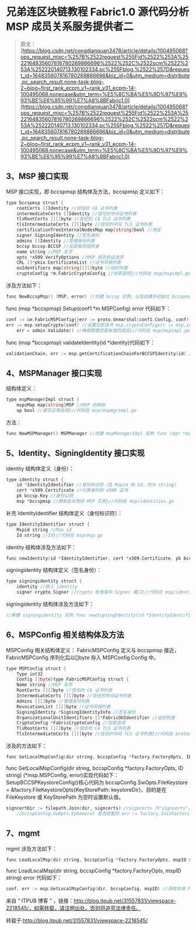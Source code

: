 # 兄弟连区块链教程 Fabric1.0 源代码分析 MSP 成员关系服务提供者二

> 原文：[https://blog.csdn.net/congdianquan3478/article/details/100495068?ops_request_misc=%257B%2522request%255Fid%2522%253A%2522164835607816780269866696%2522%252C%2522scm%2522%253A%252220140713.130102334.pc%255Fblog.%2522%257D&request_id=164835607816780269866696&biz_id=0&utm_medium=distribute.pc_search_result.none-task-blog-2~blog~first_rank_ecpm_v1~rank_v31_ecpm-14-100495068.nonecase&utm_term=%E5%8C%BA%E5%9D%97%E9%93%BE%E6%95%99%E7%A8%8BFabric1.0](https://blog.csdn.net/congdianquan3478/article/details/100495068?ops_request_misc=%257B%2522request%255Fid%2522%253A%2522164835607816780269866696%2522%252C%2522scm%2522%253A%252220140713.130102334.pc%255Fblog.%2522%257D&request_id=164835607816780269866696&biz_id=0&utm_medium=distribute.pc_search_result.none-task-blog-2~blog~first_rank_ecpm_v1~rank_v31_ecpm-14-100495068.nonecase&utm_term=%E5%8C%BA%E5%9D%97%E9%93%BE%E6%95%99%E7%A8%8BFabric1.0)

## 3、MSP 接口实现

MSP 接口实现，即 bccspmsp 结构体及方法，bccspmsp 定义如下：

```go
type bccspmsp struct {
    rootCerts []Identity //信任的 CA 证书列表
    intermediateCerts []Identity //信任的中间证书列表
    tlsRootCerts [][]byte //信任的 CA TLS 证书列表
    tlsIntermediateCerts [][]byte //信任的中间 TLS 证书列表
    certificationTreeInternalNodesMap map[string]bool //待定
    signer SigningIdentity //签名身份
    admins []Identity //管理身份列表
    bccsp bccsp.BCCSP //加密服务提供者
    name string //MSP 名字
    opts *x509.VerifyOptions //MSP 成员验证选项
    CRL []*pkix.CertificateList //证书吊销列表
    ouIdentifiers map[string][][]byte //组织列表
    cryptoConfig *m.FabricCryptoConfig //加密选项}//代码在 msp/mspimpl.go

```

涉及方法如下：

```go
func NewBccspMsp() (MSP, error) //创建 bccsp 实例，以及创建并初始化 bccspmsp 实例 func (msp *bccspmsp) Setup(conf1 *m.MSPConfig) error 根据 MSPConfig 设置 MSP 实例 func (msp *bccspmsp) GetType() ProviderType //获取 MSP 类型，即 FABRICfunc (msp *bccspmsp) GetIdentifier() (string, error) //获取 MSP 名字 func (msp *bccspmsp) GetTLSRootCerts() [][]byte //获取信任的 CA TLS 证书列表 msp.tlsRootCertsfunc (msp *bccspmsp) GetTLSIntermediateCerts() [][]byte //获取信任的中间 TLS 证书列表 msp.tlsIntermediateCertsfunc (msp *bccspmsp) GetDefaultSigningIdentity() (SigningIdentity, error) 获取默认的签名身份 msp.signerfunc (msp *bccspmsp) GetSigningIdentity(identifier *IdentityIdentifier) (SigningIdentity, error) //暂未实现，可忽略 func (msp *bccspmsp) Validate(id Identity) error //校验身份是否有效，调取 msp.validateIdentity(id)实现 func (msp *bccspmsp) DeserializeIdentity(serializedID []byte) (Identity, error) //身份反序列化 func (msp *bccspmsp) SatisfiesPrincipal(id Identity, principal *m.MSPPrincipal) error //验证给定的身份与 principal 中所描述的类型是否相匹配//代码在 msp/mspimpl.go

```

func (msp *bccspmsp) Setup(conf1 *m.MSPConfig) error 代码如下：

```go
conf := &m.FabricMSPConfig{}err := proto.Unmarshal(conf1.Config, conf) //将 conf1.Config []byte 解码为 FabricMSPConfigmsp.name = conf.Name
err := msp.setupCrypto(conf) //设置加密选项 msp.cryptoConfigerr := msp.setupCAs(conf) //设置 MSP 成员验证选项 msp.opts，并添加信任的 CA 证书 msp.rootCerts 和信任的中间证书 msp.intermediateCertserr := msp.setupAdmins(conf) //设置管理身份列表 msp.adminserr := msp.setupCRLs(conf) //设置证书吊销列表 msp.CRLerr := msp.finalizeSetupCAs(conf); err != nil //设置 msp.certificationTreeInternalNodesMaperr := msp.setupSigningIdentity(conf) //设置签名身份 msp.signererr := msp.setupOUs(conf) //设置组织列表 msp.ouIdentifierserr := msp.setupTLSCAs(conf) //设置并添加信任的 CA TLS 证书列表 msp.tlsRootCerts，以及信任的 CA TLS 证书列表 msp.tlsIntermediateCertsfor i, admin := range msp.admins {
    err = admin.Validate() //确保管理员是有效的成员}//代码在 msp/mspimpl.go

```

func (msp *bccspmsp) validateIdentity(id *identity)代码如下：

```go
validationChain, err := msp.getCertificationChainForBCCSPIdentity(id) //获取 BCCSP 身份认证链 err = msp.validateIdentityAgainstChain(id, validationChain) //根据链验证身份 err = msp.validateIdentityOUs(id) //验证身份中所携带的组织信息有效//代码在 msp/mspimpl.go

```

## 4、MSPManager 接口实现

结构体定义：

```go
type mspManagerImpl struct {
    mspsMap map[string]MSP //MSP 的映射
    up bool //是否正常启用}//代码在 msp/mspmgrimpl.go

```

方法：

```go
func NewMSPManager() MSPManager //创建 mspManagerImpl 实例 func (mgr *mspManagerImpl) Setup(msps []MSP) error //将 msps 装入 mgr.mspsMapfunc (mgr *mspManagerImpl) GetMSPs() (map[string]MSP, error) //获取 mgr.mspsMapfunc (mgr *mspManagerImpl) DeserializeIdentity(serializedID []byte) (Identity, error) //调用 msp.DeserializeIdentity()实现身份反序列化//代码在 msp/mspmgrimpl.go

```

## 5、Identity、SigningIdentity 接口实现

identity 结构体定义（身份）：

```go
type identity struct {
    id *IdentityIdentifier //身份标识符（含 Mspid 和 Id，均为 string）
    cert *x509.Certificate //代表身份的 x509 证书
    pk bccsp.Key //身份公钥
    msp *bccspmsp //拥有此实例的 MSP 实例}//代码在 msp/identities.go

```

补充 IdentityIdentifier 结构体定义（身份标识符）：

```go
type IdentityIdentifier struct {
    Mspid string //Msp id
    Id string //Id}//代码在 msp/msp.go

```

identity 结构体涉及方法如下：

```go
func newIdentity(id *IdentityIdentifier, cert *x509.Certificate, pk bccsp.Key, msp *bccspmsp) (Identity, error) //创建 identity 实例 func NewSerializedIdentity(mspID string, certPEM []byte) ([]byte, error) //新建身份 SerializedIdentity 并序列化 func (id *identity) SatisfiesPrincipal(principal *msp.MSPPrincipal) error //调用 msp 的 SatisfiesPrincipal 检查身份与 principal 中所描述的类型是否匹配 func (id *identity) GetIdentifier() *IdentityIdentifier //获取 id.idfunc (id *identity) GetMSPIdentifier() string //获取 id.id.Mspidfunc (id *identity) Validate() error //调取 id.msp.Validate(id)校验身份是否有效 func (id *identity) GetOrganizationalUnits() []*OUIdentifier //获取组织单元 func (id *identity) Verify(msg []byte, sig []byte) error //用这个身份校验消息签名 func (id *identity) Serialize() ([]byte, error)//身份序列化 func (id *identity) getHashOpt(hashFamily string) (bccsp.HashOpts, error) //调取 bccsp.GetHashOpt//代码在 msp/identities.go

```

signingidentity 结构体定义（签名身份）：

```go
type signingidentity struct {
    identity //嵌入 identity
    signer crypto.Signer //crypto 标准库中 Signer 接口}//代码在 msp/identities.go

```

signingidentity 结构体涉及方法如下：

```go
//新建 signingidentity 实例 func newSigningIdentity(id *IdentityIdentifier, cert *x509.Certificate, pk bccsp.Key, signer crypto.Signer, msp *bccspmsp) (SigningIdentity, error) func (id *signingidentity) Sign(msg []byte) ([]byte, error) //签名 msgfunc (id *signingidentity) GetPublicVersion() Identity //获取 id.identity//代码在 msp/identities.go

```

## 6、MSPConfig 相关结构体及方法

MSPConfig 相关结构体定义：
FabricMSPConfig 定义与 bccspmsp 接近，FabricMSPConfig 序列化后以[]byte 存入 MSPConfig.Config 中。

```go
type MSPConfig struct {
    Type int32
    Config []byte}type FabricMSPConfig struct {
    Name string //MSP 名字
    RootCerts [][]byte //信任的 CA 证书列表
    IntermediateCerts [][]byte //信任的中间证书列表
    Admins [][]byte //管理身份列表
    RevocationList [][]byte //证书吊销列表
    SigningIdentity *SigningIdentityInfo //签名身份
    OrganizationalUnitIdentifiers []*FabricOUIdentifier //组织列表
    CryptoConfig *FabricCryptoConfig //加密选项
    TlsRootCerts [][]byte //信任的 CA TLS 证书列表
    TlsIntermediateCerts [][]byte //信任的中间 TLS 证书列表}//代码在 protos/msp/msp_config.pb.go

```

涉及的方法如下：

```go
func GetLocalMspConfig(dir string, bccspConfig *factory.FactoryOpts, ID string) (*msp.MSPConfig, error) //获取本地 MSP 配置//代码在 protos/msp/configbuilder.go

```

func GetLocalMspConfig(dir string, bccspConfig *factory.FactoryOpts, ID string) (*msp.MSPConfig, error)实现代码如下：
SetupBCCSPKeystoreConfig()核心代码为 bccspConfig.SwOpts.FileKeystore = &factory.FileKeystoreOpts{KeyStorePath: keystoreDir}，目的是在 FileKeystore 或 KeyStorePath 为空时设置默认值。

```go
signcertDir := filepath.Join(dir, signcerts) //signcerts 为"signcerts"，signcertDir 即/etc/hyperledger/fabric/msp/signcerts/keystoreDir := filepath.Join(dir, keystore) //keystore 为"keystore"，keystoreDir 即/etc/hyperledger/fabric/msp/keystore/bccspConfig = SetupBCCSPKeystoreConfig(bccspConfig, keystoreDir) //设置 bccspConfig.SwOpts.Ephemeral = false 和 bccspConfig.SwOpts.FileKeystore = &factory.FileKeystoreOpts{KeyStorePath: keystoreDir}
    //bccspConfig.SwOpts.Ephemeral 是否短暂的 err := factory.InitFactories(bccspConfig) //初始化 bccsp factory，并创建 bccsp 实例 signcert, err := getPemMaterialFromDir(signcertDir) //读取 X.509 证书的 PEM 文件 sigid := &msp.SigningIdentityInfo{PublicSigner: signcert[0], PrivateSigner: nil} //构造 SigningIdentityInforeturn getMspConfig(dir, ID, sigid) //分别读取 cacerts、admincerts、tlscacerts 文件，以及 config.yaml 中组织信息，构造 msp.FabricMSPConfig，序列化后用于构造 msp.MSPConfig//代码在 msp/configbuilder.go

```

## 7、mgmt

mgmt 涉及方法如下：

```go
func LoadLocalMsp(dir string, bccspConfig *factory.FactoryOpts, mspID string) error //从指定目录加载本地 MSPfunc GetLocalMSP() msp.MSP //调取 msp.NewBccspMsp()创建 bccspmsp 实例 func GetLocalSigningIdentityOrPanic() msp.SigningIdentity //GetLocalMSP().GetDefaultSigningIdentity()//代码在 msp/mgmt/mgmt.go

```

func LoadLocalMsp(dir string, bccspConfig *factory.FactoryOpts, mspID string) error 代码如下：

```go
conf, err := msp.GetLocalMspConfig(dir, bccspConfig, mspID) //获取本地 MSP 配置，序列化后写入 msp.MSPConfig，即 confreturn GetLocalMSP().Setup(conf) //调取 msp.NewBccspMsp()创建 bccspmsp 实例，调取 bccspmsp.Setup(conf)解码 conf.Config 并设置 bccspmsp//代码在 msp/mgmt/mgmt.go

```

来自 “ ITPUB 博客 ” ，链接：http://blog.itpub.net/31557831/viewspace-2218545/，如需转载，请注明出处，否则将追究法律责任。

转载于:http://blog.itpub.net/31557831/viewspace-2218545/